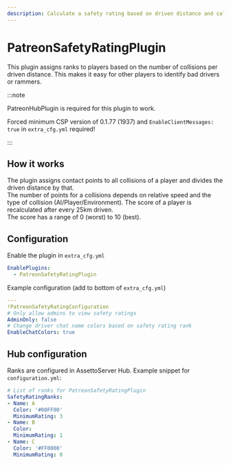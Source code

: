 ```yaml
---
description: Calculate a safety rating based on driven distance and collisions
---
```


# PatreonSafetyRatingPlugin

This plugin assigns ranks to players based on the number of collisions per driven distance. This makes it easy for other players to identify bad drivers or rammers.

:::note

PatreonHubPlugin is required for this plugin to work.

Forced minimum CSP version of 0.1.77 (1937) and `EnableClientMessages: true` in `extra_cfg.yml` required!

:::

## How it works

The plugin assigns contact points to all collisions of a player and divides the driven distance by that.  
The number of points for a collisions depends on relative speed and the type of collision (AI/Player/Environment). The score of a player is recalculated after every 25km driven.  
The score has a range of 0 (worst) to 10 (best).

## Configuration

Enable the plugin in `extra_cfg.yml`
```yaml
EnablePlugins:
  - PatreonSafetyRatingPlugin
```
Example configuration (add to bottom of `extra_cfg.yml`)
```yaml
---
!PatreonSafetyRatingConfiguration
# Only allow admins to view safety ratings
AdminOnly: false
# Change driver chat name colors based on safety rating rank
EnableChatColors: true
```

## Hub configuration

Ranks are configured in AssettoServer Hub. Example snippet for `configuration.yml`:

```yaml
# List of ranks for PatreonSafetyRatingPlugin
SafetyRatingRanks:
- Name: A
  Color: '#00FF00'
  MinimumRating: 3
- Name: B
  Color: 
  MinimumRating: 1
- Name: C
  Color: '#FF0000'
  MinimumRating: 0
```
